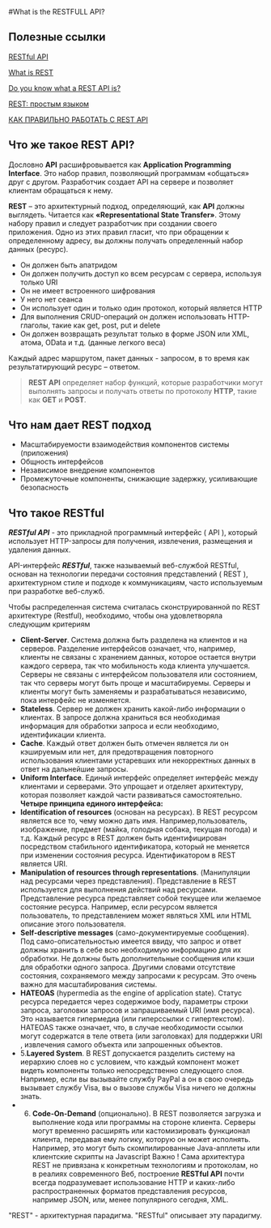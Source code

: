 #What is the RESTFULL API?

## Полезные ссылки 
[RESTful API](https://searchapparchitecture.techtarget.com/definition/RESTful-API)

[What is REST](https://restfulapi.net/)

[Do you know what a REST API is?](https://www.sitepoint.com/developers-rest-api/)

[REST: простым языком](https://medium.com/@andr.ivas12/rest-%D0%BF%D1%80%D0%BE%D1%81%D1%82%D1%8B%D0%BC-%D1%8F%D0%B7%D1%8B%D0%BA%D0%BE%D0%BC-90a0bca0bc78)

[КАК ПРАВИЛЬНО РАБОТАТЬ С REST API](https://itvdn.com/ru/blog/article/rest-api-18)


## Что же такое REST API?

Дословно **API** расшифровывается как **Application Programming Interface**. Это набор правил, позволяющий программам «общаться» друг с другом. Разработчик создает API на сервере и позволяет клиентам обращаться к нему.

**REST** – это архитектурный подход, определяющий, как **API** должны выглядеть. Читается как **«Representational State Transfer»**. Этому набору правил и следует разработчик при создании своего приложения. Одно из этих правил гласит, что при обращении к определенному адресу, вы должны получать определенный набор данных (ресурс).

-  Он должен быть апатридом
-  Он должен получить доступ ко всем ресурсам с сервера, используя только URI
-  Он не имеет встроенного шифрования
-  У него нет сеанса
-  Он использует один и только один протокол, который является HTTP
-  Для выполнения CRUD-операций он должен использовать HTTP-глаголы, такие как get, post, put и delete
-  Он должен возвращать результат только в форме JSON или XML, атома, OData и т.д. (данные легкого веса)

Каждый адрес маршрутом, пакет данных - запросом, в то время как результатирующий ресурс – ответом.

> **REST API** определяет набор функций, которые разработчики могут выполнять запросы и получать ответы по протоколу **HTTP**, такие как **GET** и **POST**.

## Что нам дает REST подход

- Масштабируемости взаимодействия компонентов системы (приложения)
- Общность интерфейсов
- Независимое внедрение компонентов
- Промежуточные компоненты, снижающие задержку, усиливающие безопасность

## Что такое RESTful

***RESTful API*** - это прикладной программный интерфейс ( API ), который использует HTTP-запросы для получения, извлечения, размещения и удаления данных.

API-интерфейс ***RESTful***, также называемый веб-службой RESTful, основан на технологии передачи состояния представлений ( REST ), архитектурном стиле и подходе к коммуникациям, часто используемым при разработке веб-служб.


Чтобы распределенная система считалась сконструированной по REST архитектуре (Restful), необходимо, чтобы она удовлетворяла следующим критериям

- **Client-Server**. Система должна быть разделена на клиентов и на серверов. Разделение интерфейсов означает, что, например, клиенты не связаны с хранением данных, которое остается внутри каждого сервера, так что мобильность кода клиента улучшается. Серверы не связаны с интерфейсом пользователя или состоянием, так что серверы могут быть проще и масштабируемы. Серверы и клиенты могут быть заменяемы и разрабатываться независимо, пока интерфейс не изменяется.
- **Stateless**. Сервер не должен хранить какой-либо информации о клиентах. В запросе должна храниться вся необходимая информация для обработки запроса и если необходимо, идентификации клиента.
- **Cache**․ Каждый ответ должен быть отмечен является ли он кэшируемым или нет, для предотвращения повторного использования клиентами устаревших или некорректных данных в ответ на дальнейшие запросы.
- **Uniform Interface**. Единый интерфейс определяет интерфейс между клиентами и серверами. Это упрощает и отделяет архитектуру, которая позволяет каждой части развиваться самостоятельно.
**Четыре принципа единого интерфейса:**
- **Identification of resources** (основан на ресурсах). В REST ресурсом является все то, чему можно дать имя. Например,пользователь, изображение, предмет (майка, голодная собака, текущая погода) и т.д. Каждый ресурс в REST должен быть идентифицирован посредством стабильного идентификатора, который не меняется при изменении состояния ресурса. Идентификатором в REST является URI.
- **Manipulation of resources through representations**. (Манипуляции над ресурсами через представления). Представление в REST используется для выполнения действий над ресурсами. Представление ресурса представляет собой текущее или желаемое состояние ресурса. Например, если ресурсом является пользователь, то представлением может являться XML или HTML описание этого пользователя.
- **Self-descriptive messages** (само-документируемые сообщения). Под само-описательностью имеется ввиду, что запрос и ответ должны хранить в себе всю необходимую информацию для их обработки. Не должны быть дополнительные сообщения или кэши для обработки одного запроса. Другими словами отсутствие состояния, сохраняемого между запросами к ресурсам. Это очень важно для масштабирования системы.
- **HATEOAS** (hypermedia as the engine of application state). Статус ресурса передается через содержимое body, параметры строки запроса, заголовки запросов и запрашиваемый URI (имя ресурса). Это называется гипермедиа (или гиперссылки с гипертекстом). HATEOAS также означает, что, в случае необходимости ссылки могут содержатся в теле ответа (или заголовках) для поддержки URI , извлечения самого объекта или запрошенных объектов.
- 5.**Layered System**. В REST допускается разделить систему на иерархию слоев но с условием, что каждый компонент может видеть компоненты только непосредственно следующего слоя. Например, если вы вызывайте службу PayPal а он в свою очередь вызывает службу Visa, вы о вызове службы Visa ничего не должны знать.
- 6. **Code-On-Demand** (опционально). В REST позволяется загрузка и выполнение кода или программы на стороне клиента.
Серверы могут временно расширять или кастомизировать функционал клиента, передавая ему логику, которую он может исполнять. Например, это могут быть скомпилированные Java-апплеты или клиентские скрипты на Javascript
Важно ! Сама архитектура REST не привязана к конкретным технологиям и протоколам, но в реалиях современного Веб, построение **RESTful API** почти всегда подразумевает использование HTTP и каких-либо распространенных форматов представления ресурсов, например JSON, или, менее популярного сегодня, XML.

"REST" - архитектурная парадигма. "RESTful" описывает эту парадигму.